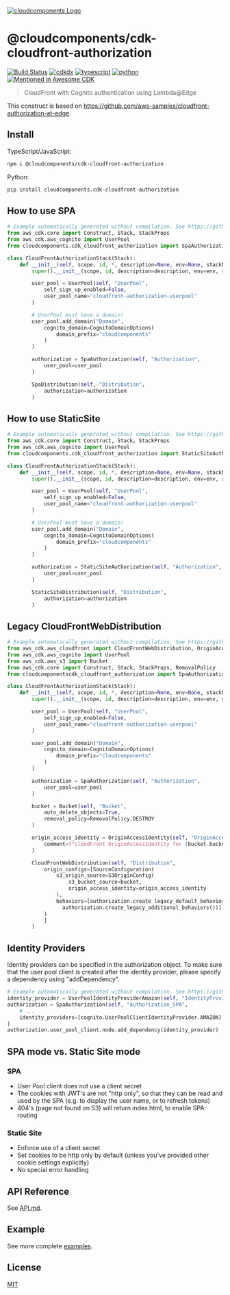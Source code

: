 [![cloudcomponents Logo](https://raw.githubusercontent.com/cloudcomponents/cdk-constructs/master/logo.png)](https://github.com/cloudcomponents/cdk-constructs)

# @cloudcomponents/cdk-cloudfront-authorization

[![Build Status](https://github.com/cloudcomponents/cdk-constructs/workflows/Build/badge.svg)](https://github.com/cloudcomponents/cdk-constructs/actions?query=workflow=Build)
[![cdkdx](https://img.shields.io/badge/buildtool-cdkdx-blue.svg)](https://github.com/hupe1980/cdkdx)
[![typescript](https://img.shields.io/badge/jsii-typescript-blueviolet.svg)](https://www.npmjs.com/package/@cloudcomponents/cdk-cloudfront-authorization)
[![python](https://img.shields.io/badge/jsii-python-blueviolet.svg)](https://pypi.org/project/cloudcomponents.cdk-cloudfront-authorization/)
[![Mentioned in Awesome CDK](https://awesome.re/mentioned-badge.svg)](https://github.com/kolomied/awesome-cdk)

> CloudFront with Cognito authentication using Lambda@Edge

This construct is based on https://github.com/aws-samples/cloudfront-authorization-at-edge.

## Install

TypeScript/JavaScript:

```bash
npm i @cloudcomponents/cdk-cloudfront-authorization
```

Python:

```bash
pip install cloudcomponents.cdk-cloudfront-authorization
```

## How to use SPA

```python
# Example automatically generated without compilation. See https://github.com/aws/jsii/issues/826
from aws_cdk.core import Construct, Stack, StackProps
from aws_cdk.aws_cognito import UserPool
from cloudcomponents.cdk_cloudfront_authorization import SpaAuthorization, SpaDistribution

class CloudFrontAuthorizationStack(Stack):
    def __init__(self, scope, id, *, description=None, env=None, stackName=None, tags=None, synthesizer=None, terminationProtection=None, analyticsReporting=None):
        super().__init__(scope, id, description=description, env=env, stackName=stackName, tags=tags, synthesizer=synthesizer, terminationProtection=terminationProtection, analyticsReporting=analyticsReporting)

        user_pool = UserPool(self, "UserPool",
            self_sign_up_enabled=False,
            user_pool_name="cloudfront-authorization-userpool"
        )

        # UserPool must have a domain!
        user_pool.add_domain("Domain",
            cognito_domain=CognitoDomainOptions(
                domain_prefix="cloudcomponents"
            )
        )

        authorization = SpaAuthorization(self, "Authorization",
            user_pool=user_pool
        )

        SpaDistribution(self, "Distribution",
            authorization=authorization
        )
```

## How to use StaticSite

```python
# Example automatically generated without compilation. See https://github.com/aws/jsii/issues/826
from aws_cdk.core import Construct, Stack, StackProps
from aws_cdk.aws_cognito import UserPool
from cloudcomponents.cdk_cloudfront_authorization import StaticSiteAuthorization, StaticSiteDistribution

class CloudFrontAuthorizationStack(Stack):
    def __init__(self, scope, id, *, description=None, env=None, stackName=None, tags=None, synthesizer=None, terminationProtection=None, analyticsReporting=None):
        super().__init__(scope, id, description=description, env=env, stackName=stackName, tags=tags, synthesizer=synthesizer, terminationProtection=terminationProtection, analyticsReporting=analyticsReporting)

        user_pool = UserPool(self, "UserPool",
            self_sign_up_enabled=False,
            user_pool_name="cloudfront-authorization-userpool"
        )

        # UserPool must have a domain!
        user_pool.add_domain("Domain",
            cognito_domain=CognitoDomainOptions(
                domain_prefix="cloudcomponents"
            )
        )

        authorization = StaticSiteAuthorization(self, "Authorization",
            user_pool=user_pool
        )

        StaticSiteDistribution(self, "Distribution",
            authorization=authorization
        )
```

## Legacy CloudFrontWebDistribution

```python
# Example automatically generated without compilation. See https://github.com/aws/jsii/issues/826
from aws_cdk.aws_cloudfront import CloudFrontWebDistribution, OriginAccessIdentity
from aws_cdk.aws_cognito import UserPool
from aws_cdk.aws_s3 import Bucket
from aws_cdk.core import Construct, Stack, StackProps, RemovalPolicy
from cloudcomponentscdk_cloudfront_authorization import SpaAuthorization

class CloudFrontAuthorizationStack(Stack):
    def __init__(self, scope, id, *, description=None, env=None, stackName=None, tags=None, synthesizer=None, terminationProtection=None, analyticsReporting=None):
        super().__init__(scope, id, description=description, env=env, stackName=stackName, tags=tags, synthesizer=synthesizer, terminationProtection=terminationProtection, analyticsReporting=analyticsReporting)

        user_pool = UserPool(self, "UserPool",
            self_sign_up_enabled=False,
            user_pool_name="cloudfront-authorization-userpool"
        )

        user_pool.add_domain("Domain",
            cognito_domain=CognitoDomainOptions(
                domain_prefix="cloudcomponents"
            )
        )

        authorization = SpaAuthorization(self, "Authorization",
            user_pool=user_pool
        )

        bucket = Bucket(self, "Bucket",
            auto_delete_objects=True,
            removal_policy=RemovalPolicy.DESTROY
        )

        origin_access_identity = OriginAccessIdentity(self, "OriginAccessIdentity",
            comment=f"CloudFront OriginAccessIdentity for {bucket.bucketName}"
        )

        CloudFrontWebDistribution(self, "Distribution",
            origin_configs=[SourceConfiguration(
                s3_origin_source=S3OriginConfig(
                    s3_bucket_source=bucket,
                    origin_access_identity=origin_access_identity
                ),
                behaviors=[authorization.create_legacy_default_behavior(), (SpreadElement ...authorization.createLegacyAdditionalBehaviors()
                  authorization.create_legacy_additional_behaviors())]
            )
            ]
        )
```

## Identity Providers

Identity providers can be specified in the authorization object. To make sure that the user pool client is created after the identity provider, please specify a dependency using "addDependency".

```python
# Example automatically generated without compilation. See https://github.com/aws/jsii/issues/826
identity_provider = UserPoolIdentityProviderAmazon(self, "IdentityProvider")
authorization = SpaAuthorization(self, "Authorization_SPA",
    # ...
    identity_providers=[cognito.UserPoolClientIdentityProvider.AMAZON]
)
authorization.user_pool_client.node.add_dependency(identity_provider)
```

## SPA mode vs. Static Site mode

### SPA

* User Pool client does not use a client secret
* The cookies with JWT's are not "http only", so that they can be read and used by the SPA (e.g. to display the user name, or to refresh tokens)
* 404's (page not found on S3) will return index.html, to enable SPA-routing

### Static Site

* Enforce use of a client secret
* Set cookies to be http only by default (unless you've provided other cookie settings explicitly)
* No special error handling

## API Reference

See [API.md](https://github.com/cloudcomponents/cdk-constructs/tree/master/packages/cdk-cloudfront-authorization/API.md).

## Example

See more complete [examples](https://github.com/cloudcomponents/cdk-constructs/tree/master/examples).

## License

[MIT](https://github.com/cloudcomponents/cdk-constructs/tree/master/packages/cdk-cloudfront-authorization/LICENSE)
